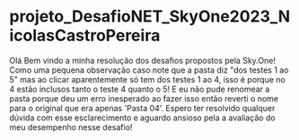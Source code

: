 # projeto_DesafioNET_SkyOne2023_NicolasCastroPereira

Olá Bem vindo a minha resolução dos desafios propostos pela Sky.One! Como uma pequena observação caso note que a pasta diz "dos testes 1 ao 5" mas ao clicar aparentemente só tem dos testes 1 ao 4, isso é porque no 4 estão inclusos tanto o teste 4 quanto o 5! E eu não pude renomear a pasta porque deu um erro inesperado ao fazer isso então reverti o nome para o original que era apenas 'Pasta 04'. Espero ter resolvido qualquer dúvida com esse esclarecimento e aguardo ansioso pela a avaliação do meu desempenho nesse desafio!
